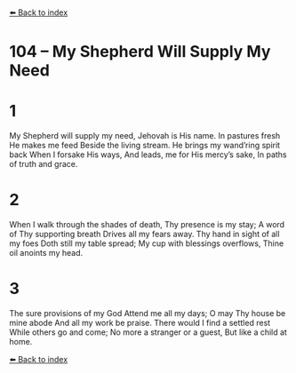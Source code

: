 [⬅️ Back to index](../README.md)

# 104 – My Shepherd Will Supply My Need


# 1
My Shepherd will supply my need,
Jehovah is His name.
In pastures fresh He makes me feed
Beside the living stream.
He brings my wand’ring spirit back
When I forsake His ways,
And leads, me for His mercy’s sake,
In paths of truth and grace.

# 2
When I walk through the shades of death,
Thy presence is my stay;
A word of Thy supporting breath
Drives all my fears away.
Thy hand in sight of all my foes
Doth still my table spread;
My cup with blessings overflows,
Thine oil anoints my head.

# 3
The sure provisions of my God
Attend me all my days;
O may Thy house be mine abode
And all my work be praise.
There would I find a settled rest
While others go and come;
No more a stranger or a guest,
But like a child at home.

[⬅️ Back to index](../README.md)
